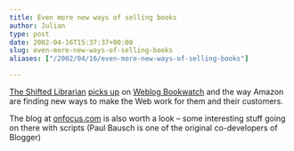 ```yaml
---
title: Even more new ways of selling books
author: Julian
type: post
date: 2002-04-16T15:37:37+00:00
slug: even-more-new-ways-of-selling-books 
aliases: ["/2002/04/16/even-more-new-ways-of-selling-books"]

---
```

<a href="https://www.theshiftedlibrarian.com/" target="_blank">The Shifted Librarian</a> <a href="https://www.theshiftedlibrarian.com/2002/04/15.html#a1350" target="_blank">picks up</a> on <a href="https://www.onfocus.com/bookwatch/" target="_blank">Weblog Bookwatch</a> and the way Amazon are finding new ways to make the Web work for them and their customers.
  
The blog at [onfocus.com][1] is also worth a look &#8211; some interesting stuff going on there with scripts (Paul Bausch is one of the original co-developers of Blogger)

 [1]: https://www.onfocus.com/index.asp